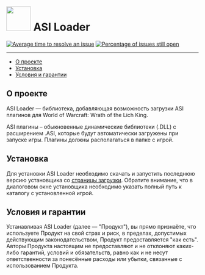 # <img src="https://isoviet.github.io/media/icons/gears/icon.svg" height="64"> ASI Loader

[![Average time to resolve an issue](http://isitmaintained.com/badge/resolution/isoviet/asi-loader.svg)](http://isitmaintained.com/project/isoviet/asi-loader "Average time to resolve an issue") [![Percentage of issues still open](http://isitmaintained.com/badge/open/isoviet/asi-loader.svg)](http://isitmaintained.com/project/isoviet/asi-loader "Percentage of issues still open")

--------------

* [О проекте](#introduction)
* [Установка](#installation)
* [Условия и гарантии](#termsofuse)

## О проекте
ASI Loader — библиотека, добавляющая возможность загрузки ASI плагинов для World of Warcraft: Wrath of the Lich King.

ASI плагины – обыкновенные динамические библиотеки (.DLL) с расширением .ASI, которые будут автоматически загружены при запуске игры. Плагины должны располагаться в папке с игрой.

## Установка
Для установки ASI Loader необходимо скачать и запустить последнюю версию установщика со [страницы загрузки](https://github.com/isoviet/asi-loader/releases). Обратите внимание, что в диалоговом окне установщика необходимо указать полный путь к каталогу с установленной игрой.

## Условия и гарантии
Устанавливая ASI Loader (далее — "Продукт"), вы прямо признаёте, что используете Продукт на свой страх и риск, в пределах, допустимых действующим законодательством, Продукт предоставляется "как есть". Авторы Продукта настоящим не предоставляют и не отклоняют каких-либо гарантий, условий и обязательств, равно как и не несут ответственности за понесённые расходы или убытки, связанные с использованием Продукта.
